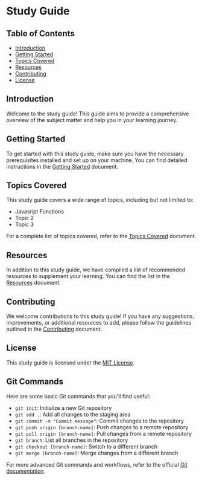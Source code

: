 # Study Guide

## Table of Contents

- [Introduction](#introduction)
- [Getting Started](#getting-started)
- [Topics Covered](#topics-covered)
- [Resources](#resources)
- [Contributing](#contributing)
- [License](#license)

## Introduction

Welcome to the study guide! This guide aims to provide a comprehensive overview of the subject matter and help you in your learning journey.

## Getting Started

To get started with this study guide, make sure you have the necessary prerequisites installed and set up on your machine. You can find detailed instructions in the [Getting Started](./docs/getting-started.md) document.

## Topics Covered

This study guide covers a wide range of topics, including but not limited to:

- Javasript Functions
- Topic 2
- Topic 3

For a complete list of topics covered, refer to the [Topics Covered](./docs/topics-covered.md) document.

## Resources

In addition to this study guide, we have compiled a list of recommended resources to supplement your learning. You can find the list in the [Resources](./docs/resources.md) document.

## Contributing

We welcome contributions to this study guide! If you have any suggestions, improvements, or additional resources to add, please follow the guidelines outlined in the [Contributing](./CONTRIBUTING.md) document.

## License

This study guide is licensed under the [MIT License](./LICENSE).

## Git Commands

Here are some basic Git commands that you'll find useful:

- `git init`: Initialize a new Git repository
- `git add .`: Add all changes to the staging area
- `git commit -m "Commit message"`: Commit changes to the repository
- `git push origin [branch-name]`: Push changes to a remote repository
- `git pull origin [branch-name]`: Pull changes from a remote repository
- `git branch`: List all branches in the repository
- `git checkout [branch-name]`: Switch to a different branch
- `git merge [branch-name]`: Merge changes from a different branch

For more advanced Git commands and workflows, refer to the official [Git documentation](https://git-scm.com/doc).
